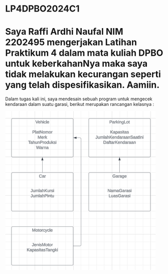 # LP4DPBO2024C1

# Saya Raffi Ardhi Naufal NIM 2202495 mengerjakan Latihan Praktikum 4 dalam mata kuliah DPBO untuk keberkahanNya maka saya tidak melakukan kecurangan seperti yang telah dispesifikasikan. Aamiin.

Dalam tugas kali ini, saya mendesain sebuah program untuk mengecek kendaraan dalam suatu garasi, berikut merupakan rancangan kelasnya : 

![Struktur Kelas](image.png)
